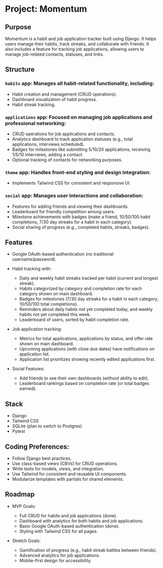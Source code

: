 # Project: Momentum

## Purpose
Momentum is a habit and job application tracker built using Django. It helps users manage their habits, track streaks, and collaborate with friends. It also includes a feature for tracking job applications, allowing users to manage job-related contacts, statuses, and links.

## Structure

### `habits` app: Manages all habit-related functionality, including:
- Habit creation and management (CRUD operations).
- Dashboard visualization of habit progress.
- Habit streak tracking.

###	`applications` app: Focused on managing job applications and professional networking:
- CRUD operations for job applications and contacts.
- Analytics dashboard to track application statuses (e.g., total applications, interviews scheduled).
- Badges for milestones like submitting 5/10/20 applications, receiving 1/5/10 interviews, adding a contact.
- Optional tracking of contacts for networking purposes.

###	`theme` app: Handles front-end styling and design integration:
- Implements Tailwind CSS for consistent and responsive UI.

###	`social` app: Manages user interactions and collaboration:
- Features for adding friends and viewing their dashboards.
- Leaderboard for friendly competition among users.
- Milestone achievements with badges (make a friend, 10/50/100 habit completions, 7/30 day streaks for a habit in each category).
- Social sharing of progress (e.g., completed habits, streaks, badges).

## Features
- Google OAuth-based authentication (no traditional username/password).

- Habit tracking with:
  - Daily and weekly habit streaks tracked per habit (current and longest streak).
  - Habits categorized by category and completion rate for each category shown on main dashboard.
  - Badges for milestones (7/30 day streaks for a habit in each category, 10/50/100 total completions).
  - Reminders about daily habits not yet completed today, and weekly habits not yet completed this week.
  - Leaderboard of users, sorted by habit completion rate.

- Job application tracking:
  - Metrics for total applications, applications by status, and offer rate shown on main dashboard.
  - Upcoming applications (with close due dates) have notifications on application list.
  - Application list prioritizes showing recently edited applications first.

- Social Features:
  - Add friends to see their own dashboards (without ability to edit).
  - Leaderboard rankings based on completion rate (or total badges earned).

## Stack
- Django
- Tailwind CSS
- SQLite (plan to switch to Postgres)
- Pytest

## Coding Preferences:
- Follow Django best practices.
- Use class-based views (CBVs) for CRUD operations.
- Write tests for models, views, and integration.
- Use Tailwind for consistent and reusable UI components.
- Modularize templates with partials for shared elements.

## Roadmap
- MVP Goals:
  - Full CRUD for habits and job applications (done).
  - Dashboard with analytics for both habits and job applications.
  - Basic Google OAuth-based authentication (done).
  - Styling with Tailwind CSS for all pages.

- Stretch Goals:
  - Gamification of progress (e.g., habit streak battles between friends).
  - Advanced analytics for job applications.
  - Mobile-first design for accessibility.
